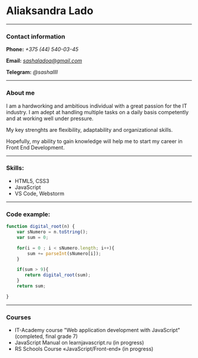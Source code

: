 # Aliaksandra Lado
---
### Contact information

**Phone:** *+375 (44) 540-03-45*

**Email:** *sashaladoa@gmail.com*

**Telegram:** *@sashallll*


---

### About me

I am a hardworking and ambitious individual with a great passion for the IT industry. I am adept at handling multiple tasks on a daily basis competently and at working well under pressure.

My key strenghts are flexibility, adaptability and organizational skills.

Hopefully, my ability to gain knowledge will help me to start my career in Front End Development.

---

### Skills:

* HTML5, CSS3
* JavaScript
* VS Code, Webstorm

---

### Code example:
```javascript
function digital_root(n) {
    var sNumero = n.toString();
    var sum = 0;

    for(i = 0 ; i < sNumero.length; i++){
        sum += parseInt(sNumero[i]);
    }

    if(sum > 9){
       return digital_root(sum);
    }
    return sum;

}
```

---

### Courses

* IT-Academy course "Web application development with JavaScript" (completed, final grade 7)
* JavaScript Manual on learnjavascript.ru (in progress)
* RS Schools Course «JavaScript/Front-end» (in progress)
